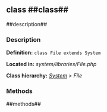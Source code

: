 class ##class## 
----------

##description## 


### Description ###

**Definition:** `class File extends System`

**Located in:** *system/libraries/File.php*

**Class hierarchy:** *[System](System.md) > File*


### Methods ###

##methods## 

